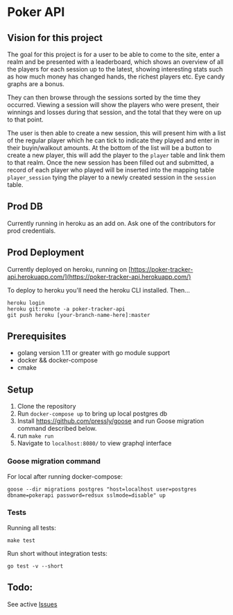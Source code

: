 # Poker API

## Vision for this project

The goal for this project is for a user to be able to come to the site, enter a realm and be presented with a leaderboard, which shows an overview of all the players for each session up to the latest, showing interesting stats such as how much money has changed hands, the richest players etc. Eye candy graphs are a bonus. 

They can then browse through the sessions sorted by the time they occurred. Viewing a session will show the players who were present, their winnings and losses during that session, and the total that they were on up to that point.

The user is then able to create a new session, this will present him with a list of the regular player which he can tick to indicate they played and enter in their buyin/walkout amounts. At the bottom of the list will be a button to create a new player, this will add the player to the `player` table and link them to that realm. Once the new session has been filled out and submitted, a record of each player who played will be inserted into the mapping table `player_session` tying the player to a newly created session in the `session` table.

## Prod DB

Currently running in heroku as an add on. Ask one of the contributors for prod credentials.

## Prod Deployment

Currently deployed on heroku, running on [https://poker-tracker-api.herokuapp.com/](https://poker-tracker-api.herokuapp.com/)

To deploy to heroku you'll need the heroku CLI installed. Then...

```
heroku login
heroku git:remote -a poker-tracker-api
git push heroku [your-branch-name-here]:master
```

## Prerequisites

- golang version 1.11 or greater with go module support
- docker && docker-compose
- cmake

## Setup

1. Clone the repository
2. Run `docker-compose up` to bring up local postgres db
3. Install https://github.com/pressly/goose and run Goose migration command described below.
4. run `make run`
5. Navigate to `localhost:8080/` to view graphql interface

### Goose migration command
For local after running docker-compose:
```
goose --dir migrations postgres "host=localhost user=postgres dbname=pokerapi password=redsux sslmode=disable" up
```

### Tests

Running all tests:
```
make test
```

Run short without integration tests:
```
go test -v --short
```


## Todo:
See active [Issues](https://github.com/tomarrell/poker_tracker_api/issues) 

